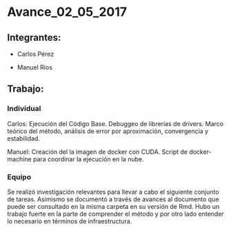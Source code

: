 # Avance_02_05_2017

## Integrantes:

* Carlos Pérez

* Manuel Ríos

## Trabajo:

### Individual

Carlos: Ejecución del Código Base. Debuggeo de librerías de drivers. Marco teórico del método, análisis de error por aproximación, convergencia y estabilidad.  

Manuel: Creación del la imagen de docker con CUDA. Script de docker-machine para coordinar la ejecución en la nube. 

### Equipo

Se realizó investigación relevantes para llevar a cabo el siguiente conjunto de tareas. Asimismo se documentó a través de avances al documento que puede ser consultado en la misma carpeta en su versión de Rmd. Hubo un trabajo fuerte en la parte de comprender el método y por otro lado entender lo necesario en términos de infraestructura. 
